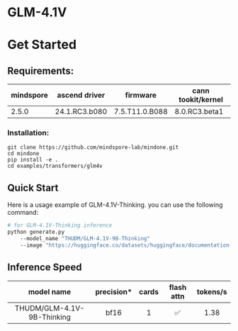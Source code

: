 # GLM-4.1V

# Get Started

## Requirements:
|mindspore | 	ascend driver | firmware       | cann tookit/kernel|
|--- |----------------|----------------| --- |
|2.5.0 | 24.1.RC3.b080  | 7.5.T11.0.B088 | 8.0.RC3.beta1|

### Installation:
```
git clone https://github.com/mindspore-lab/mindone.git
cd mindone
pip install -e .
cd examples/transformers/glm4v
```

## Quick Start

Here is a usage example of GLM-4.1V-Thinking. you can use the following command:

```bash
# for GLM-4.1V-Thinking inference
python generate.py
    --model_name "THUDM/GLM-4.1V-9B-Thinking"
    --image "https://huggingface.co/datasets/huggingface/documentation-images/resolve/main/pipeline-cat-chonk.jpeg"
```

## Inference Speed
|      model name	      | precision* | cards | flash attn | 	tokens/s	 |
|:---------------------:| :---:  |:---:  |:----------:|:----------:|
| THUDM/GLM-4.1V-9B-Thinking |  bf16 | 1 |     ✅      |    1.38    |

